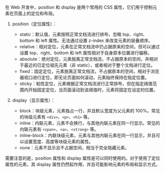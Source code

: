 在 Web 开发中，position 和 display 是两个常用的 CSS 属性，它们用于控制元素在页面上的定位和布局。

1. position（定位属性）：
   - static：默认值，元素按照正常文档流进行排布，忽略 top、right、bottom 和 left 属性。无法通过设置 z-index 来改变元素的层叠顺序。
   - relative：相对定位，元素在正常文档流中仍占据原来的空间，但可以通过设置 top、right、bottom 和 left 属性相对于自身原本位置进行偏移。
   - absolute：绝对定位，元素脱离正常文档流，不占据原本的空间，并相对于最近的已定位祖先元素（非 static），或者相对于整个文档进行定位。
   - fixed：固定定位，元素脱离正常文档流，不占据原本的空间，相对于浏览器视口进行定位，即无论页面如何滚动，元素始终保持在指定位置。
   - sticky：粘性定位，元素根据正常文档流进行正常排布，但在指定阈值范围内开始固定定位，当页面滚动到该阈值时，元素将固定在设定的位置。

2. display（显示属性）：
   - block：块级元素，元素独占一行，并且默认宽度为父元素的 100%。常见的块级元素有 `<div>`、`<p>`、`<h1>` 等。
   - inline：内联元素，元素不会换行，与其他内联元素在同一行显示。常见的内联元素有 `<span>`、`<a>`、`<strong>` 等。
   - inline-block：内联块级元素，元素与其他内联元素在同一行显示，并且可以设置宽度、高度等块级元素的属性。
   - none：元素不显示且不占据空间，相当于完全隐藏元素。

需要注意的是，position 属性和 display 属性是可以同时使用的。对于使用了定位属性的元素，其 display 属性仍然起作用，并且可能影响元素的布局和显示方式。